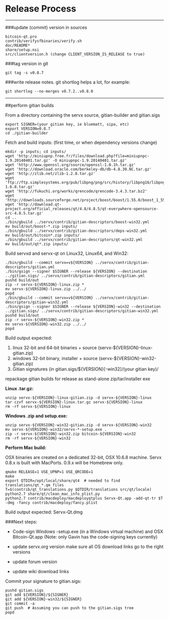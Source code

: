 Release Process
====================

* * *

###update (commit) version in sources


	bitcoin-qt.pro
	contrib/verifysfbinaries/verify.sh
	doc/README*
	share/setup.nsi
	src/clientversion.h (change CLIENT_VERSION_IS_RELEASE to true)

###tag version in git

	git tag -s v0.8.7

###write release notes. git shortlog helps a lot, for example:

	git shortlog --no-merges v0.7.2..v0.8.0

* * *

##perform gitian builds

 From a directory containing the servx source, gitian-builder and gitian.sigs
  
	export SIGNER=(your gitian key, ie bluematt, sipa, etc)
	export VERSION=0.8.7
	cd ./gitian-builder

 Fetch and build inputs: (first time, or when dependency versions change)

	mkdir -p inputs; cd inputs/
	wget 'http://miniupnp.free.fr/files/download.php?file=miniupnpc-1.9.20140401.tar.gz' -O miniupnpc-1.9.20140401.tar.gz'
	wget 'http://www.openssl.org/source/openssl-1.0.1h.tar.gz'
	wget 'http://download.oracle.com/berkeley-db/db-4.8.30.NC.tar.gz'
	wget 'http://zlib.net/zlib-1.2.8.tar.gz'
	wget 'ftp://ftp.simplesystems.org/pub/libpng/png/src/history/libpng16/libpng-1.6.8.tar.gz'
	wget 'http://fukuchi.org/works/qrencode/qrencode-3.4.3.tar.bz2'
	wget 'http://downloads.sourceforge.net/project/boost/boost/1.55.0/boost_1_55_0.tar.bz2'
	wget 'http://download.qt-project.org/official_releases/qt/4.8/4.8.5/qt-everywhere-opensource-src-4.8.5.tar.gz'
	cd ..
	./bin/gbuild ../servx/contrib/gitian-descriptors/boost-win32.yml
	mv build/out/boost-*.zip inputs/
	./bin/gbuild ../servx/contrib/gitian-descriptors/deps-win32.yml
	mv build/out/bitcoin*.zip inputs/
	./bin/gbuild ../servx/contrib/gitian-descriptors/qt-win32.yml
	mv build/out/qt*.zip inputs/

 Build servxd and servx-qt on Linux32, Linux64, and Win32:
  
	./bin/gbuild --commit servx=v${VERSION} ../servx/contrib/gitian-descriptors/gitian.yml
	./bin/gsign --signer $SIGNER --release ${VERSION} --destination ../gitian.sigs/ ../servx/contrib/gitian-descriptors/gitian.yml
	pushd build/out
	zip -r servx-${VERSION}-linux.zip *
	mv servx-${VERSION}-linux.zip ../../
	popd
	./bin/gbuild --commit servx=v${VERSION} ../servx/contrib/gitian-descriptors/gitian-win32.yml
	./bin/gsign --signer $SIGNER --release ${VERSION}-win32 --destination ../gitian.sigs/ ../servx/contrib/gitian-descriptors/gitian-win32.yml
	pushd build/out
	zip -r servx-${VERSION}-win32.zip *
	mv servx-${VERSION}-win32.zip ../../
	popd

  Build output expected:

  1. linux 32-bit and 64-bit binaries + source (servx-${VERSION}-linux-gitian.zip)
  2. windows 32-bit binary, installer + source (servx-${VERSION}-win32-gitian.zip)
  3. Gitian signatures (in gitian.sigs/${VERSION}[-win32]/(your gitian key)/

repackage gitian builds for release as stand-alone zip/tar/installer exe

**Linux .tar.gz:**

	unzip servx-${VERSION}-linux-gitian.zip -d servx-${VERSION}-linux
	tar czvf servx-${VERSION}-linux.tar.gz servx-${VERSION}-linux
	rm -rf servx-${VERSION}-linux

**Windows .zip and setup.exe:**

	unzip servx-${VERSION}-win32-gitian.zip -d servx-${VERSION}-win32
	mv servx-${VERSION}-win32/servx-*-setup.exe .
	zip -r servx-${VERSION}-win32.zip bitcoin-${VERSION}-win32
	rm -rf servx-${VERSION}-win32

**Perform Mac build:**

  OSX binaries are created on a dedicated 32-bit, OSX 10.6.8 machine.
  Servx 0.8.x is built with MacPorts.  0.9.x will be Homebrew only.

	qmake RELEASE=1 USE_UPNP=1 USE_QRCODE=1
	make
	export QTDIR=/opt/local/share/qt4  # needed to find translations/qt_*.qm files
	T=$(contrib/qt_translations.py $QTDIR/translations src/qt/locale)
	python2.7 share/qt/clean_mac_info_plist.py
	python2.7 contrib/macdeploy/macdeployqtplus Servx-Qt.app -add-qt-tr $T -dmg -fancy contrib/macdeploy/fancy.plist

 Build output expected: Servx-Qt.dmg

###Next steps:

* Code-sign Windows -setup.exe (in a Windows virtual machine) and
  OSX Bitcoin-Qt.app (Note: only Gavin has the code-signing keys currently)

* update servx.org version
  make sure all OS download links go to the right versions

* update forum version

* update wiki download links

Commit your signature to gitian.sigs:

	pushd gitian.sigs
	git add ${VERSION}/${SIGNER}
	git add ${VERSION}-win32/${SIGNER}
	git commit -a
	git push  # Assuming you can push to the gitian.sigs tree
	popd

